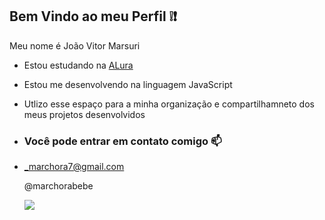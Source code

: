 ## Bem Vindo ao meu Perfil ❕❗

Meu nome é João Vitor Marsuri

- Estou estudando na [ALura](https://ww.alura.com.br)
- Estou me desenvolvendo na linguagem JavaScript
- Utlizo esse espaço para a minha organização e compartilhamneto dos meus projetos desenvolvidos

- ### Você pode entrar em contato comigo 📫

- _marchora7@gmail.com

  @marchorabebe

  ![](https://tenor.com/pt-BR/view/itachi-gif-26089253)
  
